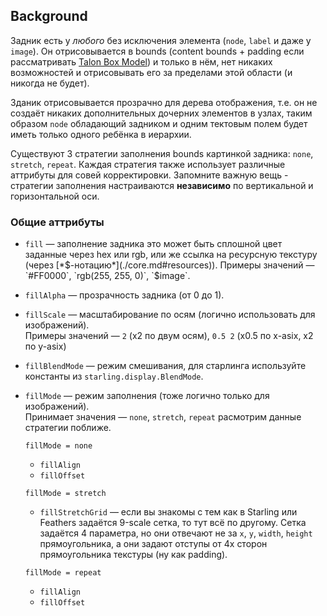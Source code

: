 ## Background
Задник есть у *любого* без исключения элемента (`node`, `label` и даже у `image`). Он отрисовывается в bounds (content bounds + padding если рассматривать [Talon Box Model](layouts.md)) и только в нём, нет никаких возможностей и отрисовывать его за пределами этой области (и никогда не будет).

Зданик отрисовывается прозрачно для дерева отображения, т.е. он не создаёт никаких дополнительных дочерних элементов в узлах, таким образом `node` обладающий задником и одним тектовым полем будет иметь только одного ребёнка в иерархии.

Существуют 3 стратегии заполнения bounds картинкой задника: `none`, `stretch`, `repeat`. Каждая стратегия также использует различные аттрибуты для совей корректировки. Запомните важную вещь - стратегии заполнения настраиваются **независимо** по вертикальной и горизонтальной оси.

### Общие аттрибуты
* `fill` — заполнение задника это может быть сплошной цвет заданные через hex или rgb, или же ссылка на ресурсную текстуру (через [*$-нотацию*](./core.md#resources)).  
Примеры значений — `#FF0000`, `rgb(255, 255, 0)`, `$image`.
* `fillAlpha` — прозрачность задника (от 0 до 1).
* `fillScale` — масштабирование по осям (логично использовать для изображений).  
Примеры значений — `2` (x2 по двум осям), `0.5 2` (x0.5 по x-asix, x2 по y-asix)
* `fillBlendMode` — режим смешивания, для старлинга используйте константы из `starling.display.BlendMode`.
* `fillMode` — режим заполнения (тоже логично только для изображений).  
Принимает значения — `none`, `stretch`, `repeat` расмотрим данные стратегии поближе.

	`fillMode = none`
	* `fillAlign`
	* `fillOffset`

	`fillMode = stretch`
	* `fillStretchGrid` — если вы знакомы с тем как в Starling или Feathers задаётся 9-scale сетка, то тут всё по другому. Сетка задаётся 4 параметра, но они отвечают не за `x`, `y`, `width`, `height` прямоугольника, а они задают отступы от 4х сторон прямоугольника текстуры (ну как padding).

	`fillMode = repeat`
	* `fillAlign`
	* `fillOffset`
